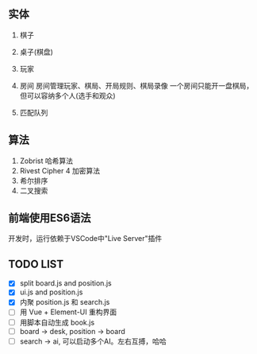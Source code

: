 ## 实体

1. 棋子

2. 桌子(棋盘)

3. 玩家

4. 房间
    房间管理玩家、棋局、开局规则、棋局录像
    一个房间只能开一盘棋局，但可以容纳多个人(选手和观众)

5. 匹配队列

## 算法

1. Zobrist 哈希算法
2. Rivest Cipher 4 加密算法
3. 希尔排序
4. 二叉搜索

## 前端使用ES6语法

开发时，运行依赖于VSCode中"Live Server"插件

## TODO LIST

- [x] split board.js and position.js
- [x] ui.js and position.js
- [x] 内聚 position.js 和 search.js
- [ ] 用 Vue + Element-UI 重构界面
- [ ] 用脚本自动生成 book.js
- [ ] board -> desk, position -> board
- [ ] search -> ai, 可以启动多个AI。左右互搏，哈哈
